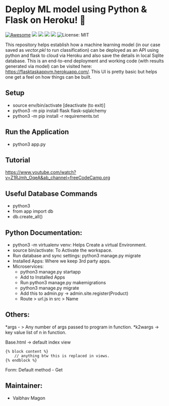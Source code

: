 # Deploy ML model using Python & Flask on Heroku! 💬

[![Awesome](https://awesome.re/badge.svg)](https://awesome.re) <img src="https://img.shields.io/static/v1?label=Python&message=3+&color=<COLOR>"> <img src="https://img.shields.io/static/v1?label=Flask&message=1+&color=<COLOR>"> <img src="https://img.shields.io/static/v1?label=Sqlite&message=3+&color=<COLOR>"> <img src="https://img.shields.io/static/v1?label=Build&message=Passing&color=<COLOR>"> ![License: MIT](https://img.shields.io/badge/License-MIT-yellow.svg)

This repository helps establish how a machine learning model (in our case saved as _vector.pkl_ to run classification) can be deployed as an API using python and flask to cloud via Heroku and also save the details in local Sqlite database. This is an end-to-end deployment and working code (with results generated via model) can be visited here: https://flasktaskappvm.herokuapp.com/. This UI is pretty basic but helps one get a feel on how things can be built.


## Setup
- source env/bin/activate [deactivate (to exit)]
- python3 -m pip install flask flask-sqlalchemy
- python3 -m pip install -r requirements.txt


## Run the Application
- python3 app.py


## Tutorial

https://www.youtube.com/watch?v=Z1RJmh_OqeA&ab_channel=freeCodeCamp.org


## Useful Database Commands
- python3
- from app import db
- db.create_all()


## Python Documentation:

- python3 -m virtualenv venv: Helps Create a virtual Environment.
- source bin/activate: To Activate the workspace.
- Run database and sync settings: python3 manage.py migrate
- Installed Apps: Where we keep 3rd party apps.
- Microservices:
  - python3 manage.py startapp <name of service>
  - Add <name of service> to Installed Apps
  - Run python3 manage.py makemigrations
  - python3 manage.py migrate
  - Add this to admin.py -> admin.site.register(Product)
  - Route > url.js in src > Name


## Others:
*args - > Any number of args passed to program in function.
*k2wargs -> key value list of n in function.

Base.html -> default index view

```
{% block content %}
    // anything btw this is replaced in views.
{% endblock %}
```

Form:
Default method - Get


## Maintainer:
- Vaibhav Magon
